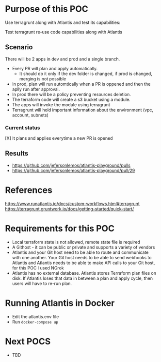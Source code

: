 # Purpose of this POC

Use terragrunt along with Atlantis and test its capabilities:

Test terragrunt re-use code capabilities along with Atlantis

## Scenario

There will be 2 apps in dev and prod and a single branch.
* Every PR will plan and apply automatically.
    * It should do it only if the dev folder is changed, if prod is changed, merging is not possible
* In prod, plan will run automtically when a PR is oppened and then the aplly run after approval.
* In prod there will be a policy preventing resources deletion.
* The terraform code will create a s3 bucket using a module.
* The apps will invoke the module using terragrunt
* Terragrunt will hold important information about the environment (vpc, account, subnets)

### Current status
[X] It plans and applies everytime a new PR is opened
## Results
* https://github.com/jefersonlemos/atlantis-playground/pulls
* https://github.com/jefersonlemos/atlantis-playground/pull/29


# References

https://www.runatlantis.io/docs/custom-workflows.html#terragrunt
https://terragrunt.gruntwork.io/docs/getting-started/quick-start/

# Requirements for this POC

- Local terraform state  is not allowed, remote state file is required
- A Githost - it can be public or private and supports a variety of vendors
- Atlantis and your Git host need to be able to route and communicate with one another. Your Git host needs to be able to send webhooks to Atlantis and Atlantis needs to be able to make API calls to your Git host, for this POC I used NGrok
- Atlantis has no external database. Atlantis stores Terraform plan files on disk. If Atlantis loses that data in between a plan and apply cycle, then users will have to re-run plan.

# Running Atlantis in Docker

- Edit the atlantis.env file
- Run `docker-compose up`

# Next POCS

- TBD

